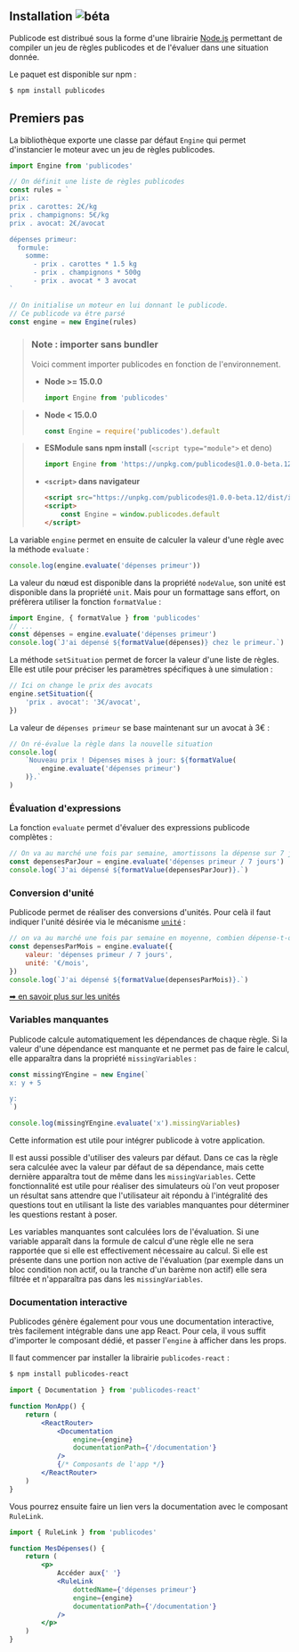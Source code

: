 ## Installation ![béta](https://img.shields.io/badge/-beta-blue)

Publicode est distribué sous la forme d'une librairie
[Node.js](https://nodejs.org/fr/) permettant de compiler un jeu de règles
publicodes et de l'évaluer dans une situation donnée.

Le paquet est disponible sur npm :

```sh
$ npm install publicodes
```

## Premiers pas

La bibliothèque exporte une classe par défaut `Engine` qui permet d'instancier le moteur avec un
jeu de règles publicodes.

```js
import Engine from 'publicodes'

// On définit une liste de règles publicodes
const rules = `
prix:
prix . carottes: 2€/kg
prix . champignons: 5€/kg
prix . avocat: 2€/avocat

dépenses primeur:
  formule: 
    somme:
      - prix . carottes * 1.5 kg
      - prix . champignons * 500g
      - prix . avocat * 3 avocat
`

// On initialise un moteur en lui donnant le publicode.
// Ce publicode va être parsé
const engine = new Engine(rules)
```

> ### Note : importer sans bundler
>
> Voici comment importer publicodes en fonction de l'environnement.
>
> -   **Node >= 15.0.0**
>     ```js
>     import Engine from 'publicodes'
>     ```

> -   **Node < 15.0.0**
>
>     ```js
>     const Engine = require('publicodes').default
>     ```

> -   **ESModule sans npm install** (`<script type="module">` et deno)
>     ```js
>     import Engine from 'https://unpkg.com/publicodes@1.0.0-beta.12/esm/index.min.js'
>     ```
> -   **`<script>` dans navigateur**
>     ```html
>     <script src="https://unpkg.com/publicodes@1.0.0-beta.12/dist/index.min.js"></script>
>     <script>
>         const Engine = window.publicodes.default
>     </script>
>     ```

La variable `engine` permet en ensuite de calculer la valeur d'une règle avec la
méthode `evaluate` :

```js
console.log(engine.evaluate('dépenses primeur'))
```

La valeur du nœud est disponible dans la propriété `nodeValue`, son
unité est disponible dans la propriété `unit`. Mais pour un formattage sans
effort, on préfèrera utiliser la fonction `formatValue` :

```js
import Engine, { formatValue } from 'publicodes'
// ...
const dépenses = engine.evaluate('dépenses primeur')
console.log(`J'ai dépensé ${formatValue(dépenses)} chez le primeur.`)
```

La méthode `setSituation` permet de forcer la valeur d'une liste de règles. Elle
est utile pour préciser les paramètres spécifiques à une simulation :

```js
// Ici on change le prix des avocats
engine.setSituation({
    'prix . avocat': '3€/avocat',
})
```

La valeur de `dépenses primeur` se base maintenant sur un avocat à 3€ :

```js
// On ré-évalue la règle dans la nouvelle situation
console.log(
    `Nouveau prix ! Dépenses mises à jour: ${formatValue(
        engine.evaluate('dépenses primeur')
    )}.`
)
```

### Évaluation d'expressions

La fonction `evaluate` permet d'évaluer des expressions publicode complètes :

```js
// On va au marché une fois par semaine, amortissons la dépense sur 7 jours
const depensesParJour = engine.evaluate('dépenses primeur / 7 jours')
console.log(`J'ai dépensé ${formatValue(depensesParJour)}.`)
```

### Conversion d'unité

Publicode permet de réaliser des conversions d'unités. Pour celà il faut
indiquer l'unité désirée via le mécanisme [`unité`](https://publi.codes/documentation/mécanismes#unité) :

```js
// on va au marché une fois par semaine en moyenne, combien dépense-t-on par mois ?
const depensesParMois = engine.evaluate({
    valeur: 'dépenses primeur / 7 jours',
    unité: '€/mois',
})
console.log(`J'ai dépensé ${formatValue(depensesParMois)}.`)
```

[➡ en savoir plus sur les unités](https://publi.codes/documentation/principes-de-base#unités)

### Variables manquantes

Publicode calcule automatiquement les dépendances de chaque règle. Si la
valeur d'une dépendance est manquante et ne permet pas de faire le calcul, elle
apparaîtra dans la propriété `missingVariables` :

```js
const missingYEngine = new Engine(`
x: y + 5

y:
`)

console.log(missingYEngine.evaluate('x').missingVariables)
```

Cette information est utile pour intégrer publicode à votre application.

Il est aussi possible d'utiliser des valeurs par défaut. Dans ce cas la règle
sera calculée avec la valeur par défaut de sa dépendance, mais cette dernière
apparaîtra tout de même dans les `missingVariables`. Cette fonctionnalité est
utile pour réaliser des simulateurs où l'on veut proposer un résultat sans
attendre que l'utilisateur ait répondu à l'intégralité des questions tout en
utilisant la liste des variables manquantes pour déterminer les questions
restant à poser.

Les variables manquantes sont calculées lors de l'évaluation. Si une variable
apparaît dans la formule de calcul d'une règle elle ne sera rapportée que si
elle est effectivement nécessaire au calcul. Si elle est présente dans une
portion non active de l'évaluation (par exemple dans un bloc condition non
actif, ou la tranche d'un barème non actif) elle sera filtrée et n'apparaîtra
pas dans les `missingVariables`.

### Documentation interactive

Publicodes génère également pour vous une documentation interactive, très
facilement intégrable dans une app React. Pour cela, il vous suffit d'importer
le composant dédié, et passer l'`engine` à afficher dans les props.

Il faut commencer par installer la librairie `publicodes-react` :

```sh
$ npm install publicodes-react
```

```jsx
import { Documentation } from 'publicodes-react'

function MonApp() {
    return (
        <ReactRouter>
            <Documentation
                engine={engine}
                documentationPath={'/documentation'}
            />
            {/* Composants de l'app */}
        </ReactRouter>
    )
}
```

Vous pourrez ensuite faire un lien vers la documentation avec le composant
`RuleLink`.

```jsx
import { RuleLink } from 'publicodes'

function MesDépenses() {
    return (
        <p>
            Accéder aux{' '}
            <RuleLink
                dottedName={'dépenses primeur'}
                engine={engine}
                documentationPath={'/documentation'}
            />
        </p>
    )
}
```
